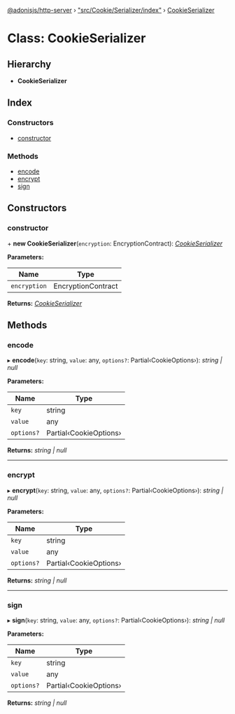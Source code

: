 [@adonisjs/http-server](../README.md) › ["src/Cookie/Serializer/index"](../modules/_src_cookie_serializer_index_.md) › [CookieSerializer](_src_cookie_serializer_index_.cookieserializer.md)

# Class: CookieSerializer

## Hierarchy

* **CookieSerializer**

## Index

### Constructors

* [constructor](_src_cookie_serializer_index_.cookieserializer.md#constructor)

### Methods

* [encode](_src_cookie_serializer_index_.cookieserializer.md#encode)
* [encrypt](_src_cookie_serializer_index_.cookieserializer.md#encrypt)
* [sign](_src_cookie_serializer_index_.cookieserializer.md#sign)

## Constructors

###  constructor

\+ **new CookieSerializer**(`encryption`: EncryptionContract): *[CookieSerializer](_src_cookie_serializer_index_.cookieserializer.md)*

**Parameters:**

Name | Type |
------ | ------ |
`encryption` | EncryptionContract |

**Returns:** *[CookieSerializer](_src_cookie_serializer_index_.cookieserializer.md)*

## Methods

###  encode

▸ **encode**(`key`: string, `value`: any, `options?`: Partial‹CookieOptions›): *string | null*

**Parameters:**

Name | Type |
------ | ------ |
`key` | string |
`value` | any |
`options?` | Partial‹CookieOptions› |

**Returns:** *string | null*

___

###  encrypt

▸ **encrypt**(`key`: string, `value`: any, `options?`: Partial‹CookieOptions›): *string | null*

**Parameters:**

Name | Type |
------ | ------ |
`key` | string |
`value` | any |
`options?` | Partial‹CookieOptions› |

**Returns:** *string | null*

___

###  sign

▸ **sign**(`key`: string, `value`: any, `options?`: Partial‹CookieOptions›): *string | null*

**Parameters:**

Name | Type |
------ | ------ |
`key` | string |
`value` | any |
`options?` | Partial‹CookieOptions› |

**Returns:** *string | null*
